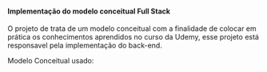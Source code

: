 ####  Implementação do modelo conceitual Full Stack

O projeto de trata de um modelo conceitual com a finalidade de colocar em prática os conhecimentos aprendidos no curso da Udemy, esse projeto está responsavel pela implementação 
do back-end.

Modelo Conceitual usado:

